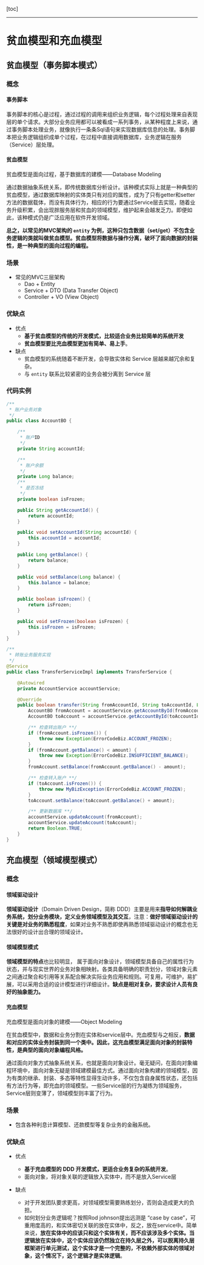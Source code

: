 [toc]

---

# 贫血模型和充血模型

## 贫血模型（事务脚本模式）

### 概念

#### 事务脚本

事务脚本的核心是过程，通过过程的调用来组织业务逻辑，每个过程处理来自表现层的单个请求。大部分业务应用都可以被看成一系列事务，从某种程度上来说，通过事务脚本处理业务，就像执行一条条Sql语句来实现数据库信息的处理。事务脚本把业务逻辑组织成单个过程，在过程中直接调用数据库，业务逻辑在服务（Service）层处理。

#### 贫血模型

贫血模型是面向过程，基于数据库的建模——Database Modeling

通过数据抽象系统关系，即传统数据库分析设计。该种模式实际上就是一种典型的贫血模型，通过数据库映射的实体类只有对应的属性，成为了只有getter和setter方法的数据载体，而没有具体行为，相应的行为要通过Service层去实现，随着业务升级积累，会出现胖服务层和贫血的领域模型，维护起来会越发乏力。即便如此，该种模式仍是广泛应用在软件开发领域。

**总之，以常见的MVC架构的 `entity` 为例，这种只包含数据（set/get）不包含业务逻辑的类就叫做贫血模型。贫血模型将数据与操作分离，破坏了面向数据的封装性，是一种典型的面向过程的编程。**

### 场景

- 常见的MVC三层架构
  - Dao + Entity 
  - Service + DTO (Data Transfer Object)
  - Controller + VO (View Object)

### 优缺点

- 优点
  - **基于贫血模型的传统的开发模式，比较适合业务比较简单的系统开发**
  -  **贫血模型要比充血模型更加有简单、易上手**。 
- 缺点
  - 贫血模型的系统随着不断开发，会导致实体和 Service 层越来越冗余和复杂。
  - 与 `entity` 联系比较紧密的业务会被分离到 Service 层

### 代码实例


```java
/**
 * 账户业务对象
 */
public class AccountBO {

	/**
	 * 账户ID
	 */
	private String accountId;

	/**
	 * 账户余额
	 */
	private Long balance;
	/**
	 * 是否冻结
	 */
	private boolean isFrozen;

	public String getAccountId() {
		return accountId;
	}

	public void setAccountId(String accountId) {
		this.accountId = accountId;
	}

	public Long getBalance() {
		return balance;
	}

	public void setBalance(Long balance) {
		this.balance = balance;
	}

	public boolean isFrozen() {
		return isFrozen;
	}

	public void setFrozen(boolean isFrozen) {
		this.isFrozen = isFrozen;
	}
}

/**
 * 转账业务服务实现
 */
@Service
public class TransferServiceImpl implements TransferService {

	@Autowired
	private AccountService accountService;

	@Override
	public boolean transfer(String fromAccountId, String toAccountId, Long amount) {
		AccountBO fromAccount = accountService.getAccountById(fromAccountId);
		AccountBO toAccount = accountService.getAccountById(toAccountId);

		/** 检查转出账户 **/
		if (fromAccount.isFrozen()) {
			throw new Exception(ErrorCodeBiz.ACCOUNT_FROZEN);
		}
		if (fromAccount.getBalance() < amount) {
			throw new Exception(ErrorCodeBiz.INSUFFICIENT_BALANCE);
		}
		fromAccount.setBalance(fromAccount.getBalance() - amount);

		/** 检查转入账户 **/
		if (toAccount.isFrozen()) {
			throw new MyBizException(ErrorCodeBiz.ACCOUNT_FROZEN);
		}
		toAccount.setBalance(toAccount.getBalance() + amount);

		/** 更新数据库 **/
		accountService.updateAccount(fromAccount);
		accountService.updateAccount(toAccount);
		return Boolean.TRUE;
	}
}
```



## 充血模型（领域模型模式）

### 概念

#### 领域驱动设计

**领域驱动设计**（Domain Driven Design，简称 DDD）主要是用来**指导如何解耦业务系统，划分业务模块，定义业务领域模型及其交互**，注意：**做好领域驱动设计的关键是对业务的熟悉程度**，如果对业务不熟悉即使再熟悉领域驱动设计的概念也无法很好的设计出合理的领域设计。 

#### 领域模型模式

**领域模型的特点**也比较明显， 属于面向对象设计，领域模型具备自己的属性行为状态，并与现实世界的业务对象相映射。各类具备明确的职责划分，领域对象元素之间通过聚合和引用等关系配合解决实际业务应用和规则。可复用，可维护，易扩展，可以采用合适的设计模型进行详细设计。**缺点是相对复杂，要求设计人员有良好的抽象能力。**

#### 充血模型

充血模型是面向对象的建模——Object Modeling

在贫血模型中，数据和业务分割在实体和service层中。充血模型与之相反，**数据和对应的实体业务封装到同一个类中。因此，这充血模型满足面向对象的封装特性，是典型的面向对象编程风格。**

通过面向对象方式抽象系统关系，也就是面向对象设计。毫无疑问，在面向对象编程环境中，面向对象无疑是领域建模最佳方式。通过面向对象构建的领域模型，因为有类的继承、封装、多态等特性显得生动许多，不仅包含自身属性状态，还包括有方法行为等，即充血的领域模型。一些Service层的行为凝练为领域服务，Service层则变薄了，领域模型则丰富了行为。

### 场景

- 包含各种利息计算模型、还款模型等复杂业务的金融系统。

### 优缺点

- 优点
  
  - **基于充血模型的 DDD 开发模式，更适合业务复杂的系统开发**。
  - 面向对象，将对象关联的逻辑放入实体中，而不是放入Service层
- 缺点
  
  - 对于开发团队要求更高，对领域模型需要熟练划分，否则会造成更大的负担。
  - 如何划分业务逻辑呢？按照Rod johnson提出远测是 “case by case”，可重用度高的，和实体密切关联的放在实体中，反之，放在service中。简单来说，**放在实体中的应该只和这个实体有关，而不应该涉及多个实体。**当逻辑放在实体中，这个实体应该仍然独立在持久层之外，可以脱离持久层框架进行单元测试，这个**实体才是一个完整的，不依赖外部实体的领域对象，这个情况下，这个逻辑才是实体逻辑**。
  
  